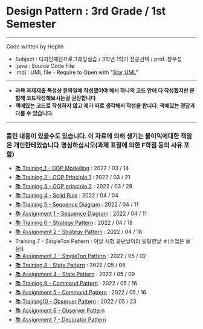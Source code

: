 # Design Pattern : 3rd Grade / 1st Semester
***
Code written by Hoplin

- Subject : 디자인패턴프로그래밍실습 / 3학년 1학기 전공선택 / prof. 장우성
- .java : Source Code File
- .mdj : UML file - Require to Open with "[Star UML](https://staruml.io/)"
***
- **과목 과제제출 특성상 한파일에 작성했어야 해서 하나의 코드 안에 다 작성했지만 분할해 코드작성해보시는걸 권장합니다**
- **책에있는 코드로 작성하지 않고 제가 따로 생각해서 작성을 합니다. 책에있는 정답과 다를 수 있습니다.**
***
### 틀린 내용이 있을수도 있습니다. 이 자료에 의해 생기는 불이익에대한 책임은 개인한테있습니다.명심하십시오(과제 표절에 의한 F학점 등의 사유 포함)  

- [📚 Training_1 - OOP Modelling](https://github.com/J-hoplin1/Design-Patterns/tree/main/%EC%8B%A4%EC%8A%B51) : 2022 / 03 / 14
- [📚 Training 2 - OOP Principle 1](https://github.com/J-hoplin1/Design-Patterns/tree/main/%EC%8B%A4%EC%8A%B52) : 2022 / 03 / 21
- [📚 Training 3 - OOP principle 2](https://github.com/J-hoplin1/Design-Patterns/tree/main/%EC%8B%A4%EC%8A%B53) : 2022 / 03 / 28
- [📚 Training 4 - Solid Rule](https://github.com/J-hoplin1/Design-Patterns/tree/main/%EC%8B%A4%EC%8A%B54) : 2022 / 04 / 04
- [📚 Training 5 - Sequence Diagram](https://github.com/J-hoplin1/Design-Patterns/tree/main/%E1%84%89%E1%85%B5%E1%86%AF%E1%84%89%E1%85%B3%E1%86%B85) : 2022 / 04 / 11
- [📚 Assignment 1 - Sequence Diagram](https://github.com/J-hoplin1/Design_Pattern/tree/main/%E1%84%80%E1%85%AA%E1%84%8C%E1%85%A61) : 2022 / 04 / 11
- [📚 Training 6 - Strategy Pattern](https://github.com/J-hoplin1/Design-Patterns/tree/main/%E1%84%89%E1%85%B5%E1%86%AF%E1%84%89%E1%85%B3%E1%86%B86) : 2022 / 04 / 18
- [📚 Assignment 2 - Strategy Pattern](https://github.com/J-hoplin1/Design-Patterns/tree/main/%EA%B3%BC%EC%A0%9C2) : 2022 / 04 / 18
- Training 7 - SingleTon Pattern : 이날 시험 끝난날이라 일탈한날 ㅎ(수업은 들음!)
- [📚 Assignment 3 - SingleTon Pattern](https://github.com/J-hoplin1/Design-Patterns/tree/main/%EA%B3%BC%EC%A0%9C3) : 2022 / 05 / 02
- [📚 Training 8 - State Pattern](https://github.com/J-hoplin1/Design-Patterns/tree/main/%EC%8B%A4%EC%8A%B58) : 2022 / 05 / 09
- [📚 Assignment 4 - State Pattern](https://github.com/J-hoplin1/Design-Patterns/tree/main/%EA%B3%BC%EC%A0%9C4) : 2022 / 05 / 09
- [📚 Training 9 - Command Pattern](https://github.com/J-hoplin1/Design-Patterns/tree/main/%EC%8B%A4%EC%8A%B59) : 2022 / 05 / 16
- [📚 Assignment 5 - Command Pattern](https://github.com/J-hoplin1/Design-Patterns/tree/main/%EA%B3%BC%EC%A0%9C5) : 2022 / 05 / 16
- [📚 Training10 - Observer Pattern](https://github.com/J-hoplin1/Design-Patterns/tree/main/%EC%8B%A4%EC%8A%B510) : 2022 / 05 / 23
- [📚 Assignment 6 - Observer Pattern](https://github.com/J-hoplin1/Design-Patterns/blob/main/%EA%B3%BC%EC%A0%9C6/assignment.java)
- [📚 Assignment 7 - Decorator Pattern](https://github.com/J-hoplin1/Design-Patterns/blob/main/%EA%B3%BC%EC%A0%9C7/assignment1.java)

